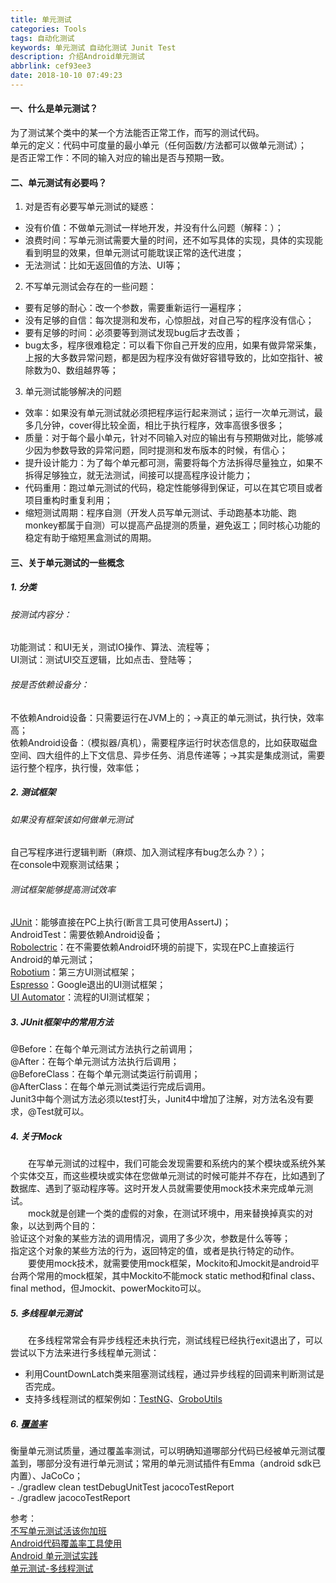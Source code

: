 ```yaml
---
title: 单元测试
categories: Tools
tags: 自动化测试
keywords: 单元测试 自动化测试 Junit Test
description: 介绍Android单元测试
abbrlink: cef93ee3
date: 2018-10-10 07:49:23
---
```

#### 一、什么是单元测试？  
为了测试某个类中的某一个方法能否正常工作，而写的测试代码。  
单元的定义：代码中可度量的最小单元（任何函数/方法都可以做单元测试）；  
是否正常工作：不同的输入对应的输出是否与预期一致。

#### 二、单元测试有必要吗？
1. 对是否有必要写单元测试的疑惑：  
  - 没有价值：不做单元测试一样地开发，并没有什么问题（解释：）；  
  - 浪费时间：写单元测试需要大量的时间，还不如写具体的实现，具体的实现能看到明显的效果，但单元测试可能耽误正常的迭代进度；  
  - 无法测试：比如无返回值的方法、UI等；

2. 不写单元测试会存在的一些问题：  
  - 要有足够的耐心：改一个参数，需要重新运行一遍程序；  
  - 没有足够的自信：每次提测和发布，心惊胆战，对自己写的程序没有信心；  
  - 要有足够的时间：必须要等到测试发现bug后才去改善；  
  - bug太多，程序很难稳定：可以看下你自己开发的应用，如果有做异常采集，上报的大多数异常问题，都是因为程序没有做好容错导致的，比如空指针、被除数为0、数组越界等；  

<!-- more -->
3. 单元测试能够解决的问题  
  - 效率：如果没有单元测试就必须把程序运行起来测试；运行一次单元测试，最多几分钟，cover得比较全面，相比于执行程序，效率高很多很多；  
  - 质量：对于每个最小单元，针对不同输入对应的输出有与预期做对比，能够减少因为参数导致的异常问题，同时提测和发布版本的时候，有信心；  
  - 提升设计能力：为了每个单元都可测，需要将每个方法拆得尽量独立，如果不拆得足够独立，就无法测试，间接可以提高程序设计能力；  
  - 代码重用：跑过单元测试的代码，稳定性能够得到保证，可以在其它项目或者项目重构时重复利用；  
  - 缩短测试周期：程序自测（开发人员写单元测试、手动跑基本功能、跑monkey都属于自测）可以提高产品提测的质量，避免返工；同时核心功能的稳定有助于缩短黑盒测试的周期。
  
#### 三、关于单元测试的一些概念  

##### 1. 分类  

  ###### 按测试内容分：  
  
  功能测试：和UI无关，测试IO操作、算法、流程等；  
  UI测试：测试UI交互逻辑，比如点击、登陆等； 
     
  ###### 按是否依赖设备分：  
  
  不依赖Android设备：只需要运行在JVM上的；→真正的单元测试，执行快，效率高；  
  依赖Android设备：（模拟器/真机），需要程序运行时状态信息的，比如获取磁盘空间、四大组件的上下文信息、异步任务、消息传递等；→其实是集成测试，需要运行整个程序，执行慢，效率低； 
  
##### 2. 测试框架  

  ###### 如果没有框架该如何做单元测试  
  自己写程序进行逻辑判断（麻烦、加入测试程序有bug怎么办？）；  
  在console中观察测试结果；

  ###### 测试框架能够提高测试效率
  [JUnit](https://junit.org/junit4/)：能够直接在PC上执行(断言工具可使用AssertJ)；  
  AndroidTest：需要依赖Android设备；  
  [Robolectric](http://robolectric.org/)：在不需要依赖Android环境的前提下，实现在PC上直接运行Android的单元测试；  
  [Robotium](https://github.com/RobotiumTech/robotium)：第三方UI测试框架；  
  [Espresso](https://developer.android.com/training/testing/espresso/)：Google退出的UI测试框架；  
  [UI Automator](https://developer.android.com/training/testing/ui-automator)：流程的UI测试框架； 

##### 3. JUnit框架中的常用方法  

@Before：在每个单元测试方法执行之前调用；  
@After：在每个单元测试方法执行后调用；  
@BeforeClass：在每个单元测试类运行前调用；  
@AfterClass：在每个单元测试类运行完成后调用。  
Junit3中每个测试方法必须以test打头，Junit4中增加了注解，对方法名没有要求，@Test就可以。  

##### 4. 关于Mock
  在写单元测试的过程中，我们可能会发现需要和系统内的某个模块或系统外某个实体交互，而这些模块或实体在您做单元测试的时候可能并不存在，比如遇到了数据库、遇到了驱动程序等。这时开发人员就需要使用mock技术来完成单元测试。  
  mock就是创建一个类的虚假的对象，在测试环境中，用来替换掉真实的对象，以达到两个目的：  
验证这个对象的某些方法的调用情况，调用了多少次，参数是什么等等；  
指定这个对象的某些方法的行为，返回特定的值，或者是执行特定的动作。  
  要使用mock技术，就需要使用mock框架，Mockito和Jmockit是android平台两个常用的mock框架，其中Mockito不能mock static method和final class、final method，但Jmockit、powerMockito可以。

##### 5. 多线程单元测试
  在多线程常常会有异步线程还未执行完，测试线程已经执行exit退出了，可以尝试以下方法来进行多线程单元测试：  
  - 利用CountDownLatch类来阻塞测试线程，通过异步线程的回调来判断测试是否完成。  
  - 支持多线程测试的框架例如：[TestNG](http://testng.org/doc/index.html)、[GroboUtils](http://groboutils.sourceforge.net/)   

##### 6. [覆盖率](https://www.jianshu.com/p/b8a7dfefba96)  

  衡量单元测试质量，通过覆盖率测试，可以明确知道哪部分代码已经被单元测试覆盖到，哪部分没有进行单元测试；常用的单元测试插件有Emma（android sdk已内置）、JaCoCo；  
    - ./gradlew clean testDebugUnitTest jacocoTestReport  
    - ./gradlew jacocoTestReport 

参考：   
  [不写单元测试活该你加班](https://github.com/OpenDevTeam/OpenBox/blob/master/topic/%5BAndroid%E6%8A%80%E6%9C%AF%E4%B8%93%E9%A2%98%5D%E4%B8%8D%E5%86%99%E5%8D%95%E5%85%83%E6%B5%8B%E8%AF%95%E6%B4%BB%E8%AF%A5%E4%BD%A0%E5%8A%A0%E7%8F%AD.md)  
  [Android代码覆盖率工具使用](https://www.jianshu.com/p/b8a7dfefba96)  
  [Android 单元测试实践](https://www.jianshu.com/p/00ab03f3d394)  
  [单元测试-多线程测试](https://www.jianshu.com/p/55b0f63820b8)

